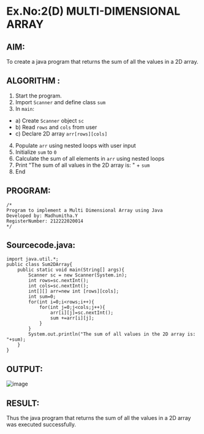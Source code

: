 # Ex.No:2(D) MULTI-DIMENSIONAL ARRAY

## AIM:
To create a java program that returns the sum of all the values in a 2D array.

## ALGORITHM :
1.	Start the program.
2.	Import `Scanner` and define class `sum`
3.	In `main`:
-	a) Create `Scanner` object `sc`
-	b) Read `rows` and `cols` from user
-	c) Declare 2D array `arr[rows][cols]`
4.	Populate `arr` using nested loops with user input
5.	Initialize `sum` to `0`
6.	Calculate the sum of all elements in `arr` using nested loops
7.	Print "The sum of all values in the 2D array is: " + `sum`
8.	End



## PROGRAM:
 ```
/*
Program to implement a Multi Dimensional Array using Java
Developed by: Madhumitha.Y
RegisterNumber: 212222020014 
*/
```

## Sourcecode.java:
```
import java.util.*;
public class Sum2DArray{
    public static void main(String[] args){
        Scanner sc = new Scanner(System.in);
        int rows=sc.nextInt();
        int cols=sc.nextInt();
        int[][] arr=new int [rows][cols];
        int sum=0;
        for(int i=0;i<rows;i++){
            for(int j=0;j<cols;j++){
                arr[i][j]=sc.nextInt();
                sum +=arr[i][j];
            }
        }
        System.out.println("The sum of all values in the 2D array is: "+sum);
    }
}
```







## OUTPUT:

![image](https://github.com/user-attachments/assets/c6740b80-bd85-415a-ab1f-1de9adbeef48)


## RESULT:
Thus the java program that returns the sum of all the values in a 2D array was executed successfully.


